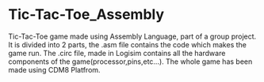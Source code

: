 # Tic-Tac-Toe_Assembly


<p>Tic-Tac-Toe game made using Assembly Language, part of a group project. It is divided into 2 parts, the .asm file contains the code which makes the game run. The .circ file, made in Logisim contains all the hardware components of the game(processor,pins,etc...). The whole game has been made using CDM8 Platfrom. </p>
